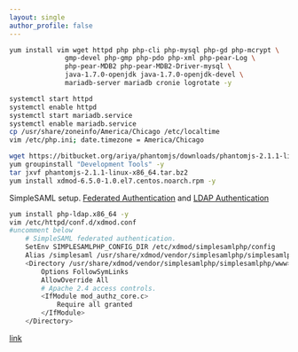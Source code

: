 ```yaml
---
layout: single
author_profile: false
---
```


```bash
yum install vim wget httpd php php-cli php-mysql php-gd php-mcrypt \
              gmp-devel php-gmp php-pdo php-xml php-pear-Log \
              php-pear-MDB2 php-pear-MDB2-Driver-mysql \
              java-1.7.0-openjdk java-1.7.0-openjdk-devel \
              mariadb-server mariadb cronie logrotate -y
```
```bash
systemctl start httpd
systemctl enable httpd
systemctl start mariadb.service 
systemctl enable mariadb.service
cp /usr/share/zoneinfo/America/Chicago /etc/localtime
vim /etc/php.ini; date.timezone = America/Chicago
```
```bash
wget https://bitbucket.org/ariya/phantomjs/downloads/phantomjs-2.1.1-linux-x86_64.tar.bz2
yum groupinstall "Development Tools" -y
tar jxvf phantomjs-2.1.1-linux-x86_64.tar.bz2
yum install xdmod-6.5.0-1.0.el7.centos.noarch.rpm -y
```

SimpleSAML setup. [Federated Authentication](http://open.xdmod.org/simpleSAMLphp.html) and [LDAP Authentication](http://open.xdmod.org/simpleSAMLphp-ldap.html)
```bash
yum install php-ldap.x86_64 -y
vim /etc/httpd/conf.d/xdmod.conf
#uncomment below
    # SimpleSAML federated authentication.
    SetEnv SIMPLESAMLPHP_CONFIG_DIR /etc/xdmod/simplesamlphp/config
    Alias /simplesaml /usr/share/xdmod/vendor/simplesamlphp/simplesamlphp/www
    <Directory /usr/share/xdmod/vendor/simplesamlphp/simplesamlphp/www>
        Options FollowSymLinks
        AllowOverride All
        # Apache 2.4 access controls.
        <IfModule mod_authz_core.c>
            Require all granted
        </IfModule>
    </Directory>
```

[link](http://open.xdmod.org/software-requirements.html)
